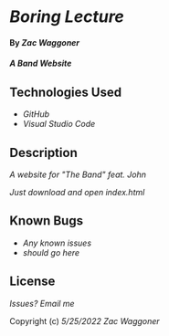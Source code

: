 # _Boring Lecture_

#### By _**Zac Waggoner**_

#### _A Band Website_

## Technologies Used

* _GitHub_
* _Visual Studio Code_

## Description

_A website for "The Band" feat. John_

_Just download and open index.html_

## Known Bugs

* _Any known issues_
* _should go here_

## License

_Issues? Email me_

Copyright (c) _5/25/2022_ _Zac Waggoner_